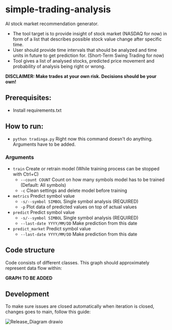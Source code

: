 # simple-trading-analysis
AI stock market recommendation generator.
- The tool target is to provide insight of stock market (NASDAQ for now) in form of a list that describes possible stock value change after specific time.
- User should provide time intervals that should be analyzed and time units in future to get prediction for. (Short-Term Swing Trading for now)
- Tool gives a list of analysed stocks, predicted price movement and probability of analysis being right or wrong.

<b>DISCLAIMER: Make trades at your own risk. Decisions should be your own!</b>


## Prerequisites:
- Install requirements.txt

## How to run:
- `python tradinga.py` Right now this command doesn't do anything. Arguments have to be added.

### Arguments
- `train` Create or retrain model (While training process can be stopped with Ctrl+C)
  - `--count COUNT` Count on how many symbols model has to be trained (Default: All symbols)
  - `-c` Clean settings and delete model before training
- `metrics` Predict symbol value
  - `-s/--symbol SIMBOL` Single symbol analysis (REQUIRED)
  - `-p` Plot data of predicted values on top of actual values
- `predict` Predict symbol value
  - `-s/--symbol SIMBOL` Single symbol analysis (REQUIRED)
  - `--last-date YYYY/MM/DD` Make prediction from this date
- `predict_market` Predict symbol value
  - `--last-date YYYY/MM/DD` Make prediction from this date


## Code structure
Code consists of different classes.
This graph should approximately represent data flow within:

<b>GRAPH TO BE ADDED </b>


## Development
To make sure issues are closed automatically when iteration is closed, changes goes to main, follow this guide:

![Release_Diagram drawio](https://user-images.githubusercontent.com/64271878/234239562-07462dde-3b84-4e93-9243-073f17125104.png)
